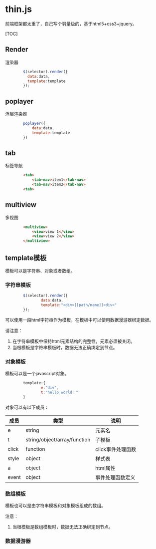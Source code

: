 # thin.js
前端框架都太重了，自己写个羽量级的，基于html5+css3+jquery。

[TOC]

## Render
渲染器

```javascript
        $(selector).render({
          data:data,
          template:template
        });
```
## poplayer
浮层渲染器
```javascript
        poplayer({
            data:data,
            template:template
        })
```

## tab 
标签导航

```html
        <tab>
            <tab-nav>item1</tab-nav>
            <tab-nav>item2</tab-nav>
        <tab>
``` 
## multiview
多视图
```html
        <multiview>
            <view>view 1</view>
            <view>view 2</view>
        </multiview>
```
## template模板

模板可以是字符串、对象或者数组。

### 字符串模板

```javascript
        $(selector).render({
                data:data,
                template:"<div>[[path/name]]<div>"
        });
```
可以使用一段html字符串作为模板，在模板中可以使用数据漫游器绑定数据。

请注意：
1. 在字符串模板中保持html元素结构的完整性，元素必须被关闭。
1. 当根模板是字符串模板时，数据无法正确绑定到节点。

### 对象模板
模板可以是一个javascript对象。
```javascript
        template:{
                e:"div",
                t:"hello world！"
        }
```
对象可以有以下成员：

|成员|类型|说明|
|--|--|--|
|e|string|元素名|
|t|string/object/array/function|子模板|
|click|function|click事件处理函数|
|style|object|样式表|
|a|object|html属性|
|event|object|事件处理函数定义|







### 数组模板
模板也可以是由字符串模板和对象模板组成的数组。

注意：
1. 当根模板是数组模板时，数据无法正确绑定到节点。

### 数据漫游器
